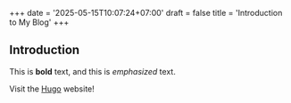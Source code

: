 +++
date = '2025-05-15T10:07:24+07:00'
draft = false
title = 'Introduction to My Blog'
+++
## Introduction

This is **bold** text, and this is *emphasized* text.

Visit the [Hugo](https://gohugo.io) website!

